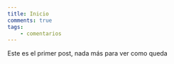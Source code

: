```yaml
---
title: Inicio
comments: true
tags:
    - comentarios
---
```


Este es el primer post, nada más para ver como queda
